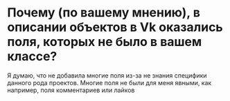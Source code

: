 # Почему (по вашему мнению), в описании объектов в Vk оказались поля, которых не было в вашем классе?
Я думаю, что не добавила многие поля из-за не знания специфики данного рода проектов. Многие поля не были для меня явными, как например, поля комментариев или лайков
